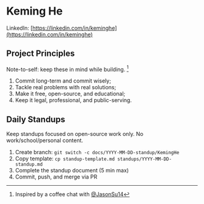 # Keming He

LinkedIn: [https://linkedin.com/in/keminghe](https://linkedin.com/in/keminghe)

## Project Principles

Note-to-self: keep these in mind while building. [^inspiration]

[^inspiration]: Inspired by a coffee chat with [@JasonSu14](https://github.com/JasonSu14)

1. Commit long-term and commit wisely;
2. Tackle real problems with real solutions;
3. Make it free, open-source, and educational;
4. Keep it legal, professional, and public-serving.

## Daily Standups

Keep standups focused on open-source work only. No work/school/personal content.

1. Create branch: `git switch -c docs/YYYY-MM-DD-standup/KemingHe`
2. Copy template: `cp standup-template.md standups/YYYY-MM-DD-standup.md`
3. Complete the standup document (5 min max)
4. Commit, push, and merge via PR
